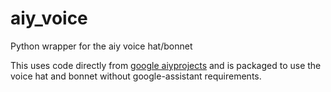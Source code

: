 # aiy_voice

Python wrapper for the aiy voice hat/bonnet

This uses code directly from [google aiyprojects](https://github.com/google/aiyprojects-raspbian) and is packaged to use the voice hat and bonnet without google-assistant requirements.
